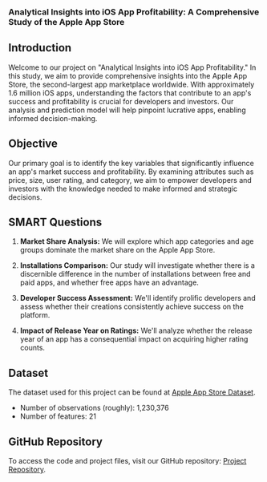 ### Analytical Insights into iOS App Profitability: A Comprehensive Study of the Apple App Store

## Introduction

Welcome to our project on "Analytical Insights into iOS App Profitability." In this study, we aim to provide comprehensive insights into the Apple App Store, the second-largest app marketplace worldwide. With approximately 1.6 million iOS apps, understanding the factors that contribute to an app's success and profitability is crucial for developers and investors. Our analysis and prediction model will help pinpoint lucrative apps, enabling informed decision-making.

## Objective

Our primary goal is to identify the key variables that significantly influence an app's market success and profitability. By examining attributes such as price, size, user rating, and category, we aim to empower developers and investors with the knowledge needed to make informed and strategic decisions.

## SMART Questions

1. **Market Share Analysis:** We will explore which app categories and age groups dominate the market share on the Apple App Store.

2. **Installations Comparison:** Our study will investigate whether there is a discernible difference in the number of installations between free and paid apps, and whether free apps have an advantage.

3. **Developer Success Assessment:** We'll identify prolific developers and assess whether their creations consistently achieve success on the platform.

4. **Impact of Release Year on Ratings:** We'll analyze whether the release year of an app has a consequential impact on acquiring higher rating counts.

## Dataset

The dataset used for this project can be found at [Apple App Store Dataset](https://www.kaggle.com/datasets/gauthamp10/apple-appstore-apps).

- Number of observations (roughly): 1,230,376
- Number of features: 21

## GitHub Repository

To access the code and project files, visit our GitHub repository: [Project Repository](https://github.com/Srinivas39322/DATS_6101_11_GROUP_7).
